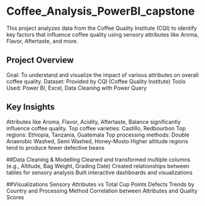 # Coffee_Analysis_PowerBI_capstone

This project analyzes data from the Coffee Quality Institute (CQI) to identify key factors that influence coffee quality using sensory attributes like Aroma, Flavor, Aftertaste, and more.

## Project Overview

Goal: To understand and visualize the impact of various attributes on overall coffee quality.
Dataset: Provided by CQI (Coffee Quality Institute)
Tools Used: Power BI, Excel, Data Cleaning with Power Query

## Key Insights
Attributes like Aroma, Flavor, Acidity, Aftertaste, Balance significantly influence coffee quality.
Top coffee varieties: Castillo, Redbourbon
Top regions: Ethiopia, Tanzania, Guatemala
Top processing methods: Double Anaerobic Washed, Semi Washed, Honey-Mosto
Higher altitude regions tend to produce fewer defective beans

##Data Cleaning & Modelling
Cleaned and transformed multiple columns (e.g., Altitude, Bag Weight, Grading Date)
Created relationships between tables for sensory analysis
Built interactive dashboards and visualizations

##Visualizations
Sensory Attributes vs Total Cup Points
Defects Trends by Country and Processing Method
Correlation between Attributes and Quality Scores
